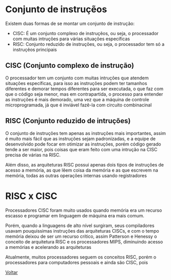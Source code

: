 # Conjunto de instruçẽos

Existem duas formas de se montar um conjunto de instrução:

- CISC: É um conjunto complexo de instruçẽos,
ou seja, o processador com muitas intruções para várias situações específicas
- RISC: Conjunto reduzido de instruções,
ou seja, o processador tem só a instruçẽos principais

## CISC (Conjunto complexo de instrução)

O processador tem um conjunto com muitas intruções que atendem situações específicas,
para isso as instruções podem ter tamanhos diferentes e demorar tempos diferentes para ser executada,
o que faz com que o código seja menor,
mas em contrapartida, o processo para entender as instruções é mais demorado,
uma vez que a máquina de controle microprogramada, já que é inviável fazê-la com circuito combinacinal

## RISC (Conjunto reduzido de intruções)

O conjunto de instruções tem apenas as instruções mais importantes,
assim é muito mais fácil que as instruções sejam padronizadas,
e a equipe de desenvolvido pode focar em otimizar as instruções,
porém código gerado tende a ser maior, pois coisas que eram feito com uma intrução na CISC precisa de várias na RISC.

Além disso, as arquiteturas RISC possui apenas dois tipos de instruções de acesso a memória,
as que lêem coisa da memória e as que escrevem na memória,
todas as outras operações internas usando registradores

# RISC x CISC

Processadores CISC foram muito usados quando memória era um recurso escasso
e programar em linguagem de máquina era mais comum.

Porém, quando a linguagens de alto nível surgiram,
seus compiladores usavam pouquissimas instruções das arquiteturas CISCs, e com o tempo memória deixou de ser um recurso crítico,
assim Patterson e Henessy o conceito de arquitetura RISC e os processadores MIPS,
diminuindo acesso a memórias e acelerando as arquiteturas

Atualmente, muitos processadores seguem os conceitos RISC,
porém o processadores para computadores pessoais e ainda são CISC,
pois 

[Voltar](index.md)
